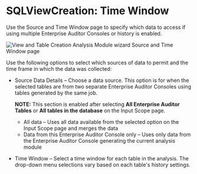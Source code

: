 # SQLViewCreation: Time Window

Use the Source and Time Window page to specify which data to access if using multiple Enterprise
Auditor Consoles or history is enabled.

![View and Table Creation Analysis Module wizard Source and Time Window page](/img/versioned_docs/enterpriseauditor_11.6/enterpriseauditor/admin/analysis/notification/timewindow.webp)

Use the following options to select which sources of data to permit and the time frame in which the
data was collected:

- Source Data Details – Choose a data source. This option is for when the selected tables are from
  two separate Enterprise Auditor Consoles using tables generated by the same job.

    **NOTE:** This section is enabled after selecting **All Enterprise Auditor Tables** or **All
    tables in the database** on the Input Scope page.

    - All data – Uses all data available from the selected option on the Input Scope page and merges
      the data
    - Data from this Enterprise Auditor Console only – Uses only data from the Enterprise Auditor
      Console generating the current analysis module

- Time Window – Select a time window for each table in the analysis. The drop-down menu selections
  vary based on each table's history settings.
